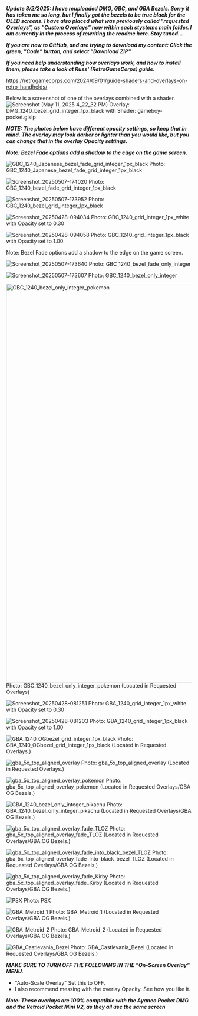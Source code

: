 ***Update 8/2/2025: I have reuploaded DMG, GBC, and GBA Bezels. Sorry it has taken me so long, but I finally got the bezels to be true black for the OLED screens. I have also placed what was previously called "requested Overlays", as "Custom Overlays" now within each stystems main folder. I am currently in the process of rewriting the readme here. Stay tuned...***

***If you are new to GitHub, and are trying to download my content: Click the green, "Code" button, and select "Download ZIP"***

***If you need help understanding how overlays work, and how to install them, please take a look at Russ' (RetroGameCorps) guide:***

https://retrogamecorps.com/2024/09/01/guide-shaders-and-overlays-on-retro-handhelds/



Below is a screenshot of one of the overlays combined with a shader.
![Screenshot (May 11, 2025 4_22_32 PM)](https://github.com/user-attachments/assets/e0daaa8d-2f5d-4186-8523-3d47aaa8b12b)
Overlay: DMG_1240_bezel_grid_integer_1px_black with Shader: gameboy-pocket.glslp



***NOTE: The photos below have different opacity settings, so keep that in mind. The overlay may look darker or lighter than you would like, but you can change that in the overlay Opacity settings.***



***Note: Bezel Fade options add a shadow to the edge on the game screen.***


![GBC_1240_Japanese_bezel_fade_grid_integer_1px_black](https://github.com/user-attachments/assets/56dba0a7-f71e-45c4-899c-f6caafd69844)
Photo: GBC_1240_Japanese_bezel_fade_grid_integer_1px_black

![Screenshot_20250507-174020](https://github.com/user-attachments/assets/27ed243b-883a-4370-b7c3-e51a1740a69f)
Photo: GBC_1240_bezel_fade_grid_integer_1px_black

![Screenshot_20250507-173952](https://github.com/user-attachments/assets/96578127-46eb-4f2b-82a1-bdddb3337925)
Photo: GBC_1240_bezel_grid_integer_1px_black


![Screenshot_20250428-094034](https://github.com/user-attachments/assets/1f3dbe78-76a0-4595-ab62-e80b01b5f2ab)
Photo: GBC_1240_grid_integer_1px_white with Opacity set to 0.30

![Screenshot_20250428-094058](https://github.com/user-attachments/assets/64b9d8fa-b00d-41eb-9aa6-4225819c18a2)
Photo: GBC_1240_grid_integer_1px_black with Opacity set to 1.00



Note: Bezel Fade options add a shadow to the edge on the game screen.

![Screenshot_20250507-173640](https://github.com/user-attachments/assets/9d5aa1f4-1b53-4c8c-bdb2-aafc8ea3e680)
Photo: GBC_1240_bezel_fade_only_integer

![Screenshot_20250507-173607](https://github.com/user-attachments/assets/14991e59-3ff1-4ea4-9c72-5de1cc54d707)
Photo: GBC_1240_bezel_only_integer

<img width="1240" height="1080" alt="GBC_1240_bezel_only_integer_pokemon" src="https://github.com/user-attachments/assets/345a5526-34d1-4635-89dd-7bb12c5e3fa2" />
Photo: GBC_1240_bezel_only_integer_pokemon (Located in Requested Overlays)

![Screenshot_20250428-081251](https://github.com/user-attachments/assets/0e7ff54a-f8af-4cf8-8dfe-fdeaef91f767)
Photo: GBA_1240_grid_integer_1px_white with Opacity set to 0.30

![Screenshot_20250428-081203](https://github.com/user-attachments/assets/60c4203a-d6bb-4035-8ba1-09a1122917ad)
Photo: GBA_1240_grid_integer_1px_black with Opacity set to 1.00

![GBA_1240_OGbezel_grid_integer_1px_black](https://github.com/user-attachments/assets/173a72e6-567e-4d42-a798-4124b3c21ea9)
Photo: GBA_1240_OGbezel_grid_integer_1px_black (Located in Requested Overlays.)

![gba_5x_top_aligned_overlay](https://github.com/user-attachments/assets/c9d6bc5f-96a3-46eb-8a34-3064963b6a5a)
Photo: gba_5x_top_aligned_overlay (Located in Requested Overlays.)

![gba_5x_top_aligned_overlay_pokemon](https://github.com/user-attachments/assets/bf38b9a6-7fd5-4e54-82e1-f5285b70e5e3)
Photo: gba_5x_top_aligned_overlay_pokemon (Located in Requested Overlays/GBA OG Bezels.)

![GBA_1240_bezel_only_integer_pikachu](https://github.com/user-attachments/assets/af740fc9-01cb-42ad-afca-2b6ae4e3b92b)
Photo: GBA_1240_bezel_only_integer_pikachu (Located in Requested Overlays/GBA OG Bezels.)

![gba_5x_top_aligned_overlay_fade_TLOZ](https://github.com/user-attachments/assets/2de6124d-152d-492d-86b4-b70693479f07)
Photo: gba_5x_top_aligned_overlay_fade_TLOZ (Located in Requested Overlays/GBA OG Bezels.)

![gba_5x_top_aligned_overlay_fade_into_black_bezel_TLOZ](https://github.com/user-attachments/assets/7fc5b54d-31a0-4f7e-a0e6-5580e89a216f)
Photo: gba_5x_top_aligned_overlay_fade_into_black_bezel_TLOZ (Located in Requested Overlays/GBA OG Bezels.)

![gba_5x_top_aligned_overlay_fade_Kirby](https://github.com/user-attachments/assets/1f89d61b-7e6b-43a6-ba81-a2dab7d98c5f)
Photo: gba_5x_top_aligned_overlay_fade_Kirby (Located in Requested Overlays/GBA OG Bezels.)

![PSX](https://github.com/user-attachments/assets/39d54914-9d79-423a-b3a1-2d51dd881a5f)
Photo: PSX

![GBA_Metroid_1](https://github.com/user-attachments/assets/996a8191-b5fb-42bd-8829-c0a414ff526e)
Photo: GBA_Metroid_1 (Located in Requested Overlays/GBA OG Bezels.)

![GBA_Metroid_2](https://github.com/user-attachments/assets/32762491-4a7b-4195-8f2e-519085e45c4d)
Photo: GBA_Metroid_2 (Located in Requested Overlays/GBA OG Bezels.)

![GBA_Castlevania_Bezel](https://github.com/user-attachments/assets/e22b1208-938e-408b-a1a1-c0582f3bd61c)
Photo: GBA_Castlevania_Bezel (Located in Requested Overlays/GBA OG Bezels.)

***MAKE SURE TO TURN OFF THE FOLLOWING IN THE "On-Screen Overlay" MENU.***

- "Auto-Scale Overlay" Set this to OFF.
- I also recommend messing with the overlay Opacity. See how you like it.




***Note: These overlays are 100% compatible with the Ayaneo Pocket DMG and the Retroid Pocket Mini V2, as they all use the same screen***


